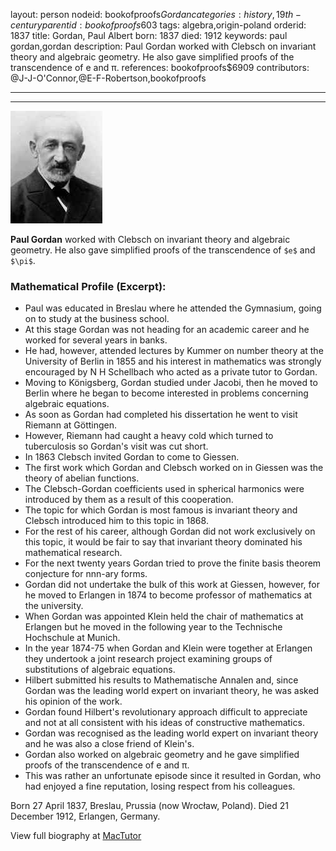 layout: person
nodeid: bookofproofs$Gordan
categories: history,19th-century
parentid: bookofproofs$603
tags: algebra,origin-poland
orderid: 1837
title: Gordan, Paul Albert
born: 1837
died: 1912
keywords: paul gordan,gordan
description: Paul Gordan worked with Clebsch on invariant theory and algebraic geometry. He also gave simplified proofs of the transcendence of e and π.
references: bookofproofs$6909
contributors: @J-J-O'Connor,@E-F-Robertson,bookofproofs

---



---

![Gordan.jpg](https://github.com/bookofproofs/bookofproofs.github.io/blob/main/_sources/_assets/images/portraits/Gordan.jpg?raw=true)

**Paul Gordan** worked with Clebsch on invariant theory and algebraic geometry. He also gave simplified proofs of the transcendence of `$e$` and `$\pi$`.

### Mathematical Profile (Excerpt):
* Paul was educated in Breslau where he attended the Gymnasium, going on to study at the business school.
* At this stage Gordan was not heading for an academic career and he worked for several years in banks.
* He had, however, attended lectures by Kummer on number theory at the University of Berlin in 1855 and his interest in mathematics was strongly encouraged by N H Schellbach who acted as a private tutor to Gordan.
* Moving to Königsberg, Gordan studied under Jacobi, then he moved to Berlin where he began to become interested in problems concerning algebraic equations.
* As soon as Gordan had completed his dissertation he went to visit Riemann at Göttingen.
* However, Riemann had caught a heavy cold which turned to tuberculosis so Gordan's visit was cut short.
* In 1863 Clebsch invited Gordan to come to Giessen.
* The first work which Gordan and Clebsch worked on in Giessen was the theory of abelian functions.
* The Clebsch-Gordan coefficients used in spherical harmonics were introduced by them as a result of this cooperation.
* The topic for which Gordan is most famous is invariant theory and Clebsch introduced him to this topic in 1868.
* For the rest of his career, although Gordan did not work exclusively on this topic, it would be fair to say that invariant theory dominated his mathematical research.
* For the next twenty years Gordan tried to prove the finite basis theorem conjecture for nnn-ary forms.
* Gordan did not undertake the bulk of this work at Giessen, however, for he moved to Erlangen in 1874 to become professor of mathematics at the university.
* When Gordan was appointed Klein held the chair of mathematics at Erlangen but he moved in the following year to the Technische Hochschule at Munich.
* In the year 1874-75 when Gordan and Klein were together at Erlangen they undertook a joint research project examining groups of substitutions of algebraic equations.
* Hilbert submitted his results to Mathematische Annalen and, since Gordan was the leading world expert on invariant theory, he was asked his opinion of the work.
* Gordan found Hilbert's revolutionary approach difficult to appreciate and not at all consistent with his ideas of constructive mathematics.
* Gordan was recognised as the leading world expert on invariant theory and he was also a close friend of Klein's.
* Gordan also worked on algebraic geometry and he gave simplified proofs of the transcendence of e and π.
* This was rather an unfortunate episode since it resulted in Gordan, who had enjoyed a fine reputation, losing respect from his colleagues.

Born 27 April 1837, Breslau, Prussia (now Wrocław, Poland). Died 21 December 1912, Erlangen, Germany.

View full biography at [MacTutor](https://mathshistory.st-andrews.ac.uk/Biographies/Gordan/)
